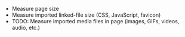 -   Measure page size
-   Measure imported linked-file size (CSS, JavaScript, favicon)
-   TODO: Measure imported media files in page (images, GIFs, videos, audio, etc.)
